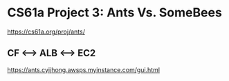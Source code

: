# CS61a Project 3: Ants Vs. SomeBees
https://cs61a.org/proj/ants/
## CF <--> ALB <--> EC2
https://ants.cyijhong.awsps.myinstance.com/gui.html